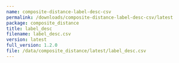 ```yaml
---
name: composite-distance-label-desc-csv
permalink: /downloads/composite-distance-label-desc-csv/latest
package: composite_distance
title: label_desc
filename: label_desc.csv
version: latest
full_version: 1.2.0
file: /data/composite_distance/latest/label_desc.csv
---
```

